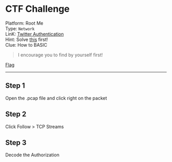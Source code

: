 # CTF Challenge

Platform: Root Me </br>
Type: `Network` </br>
LinK: [Twitter Authentication](https://www.root-me.org/en/Challenges/Network/Twitter-authentication-101) </br>
Hint: Solve [this](https://www.root-me.org/en/Challenges/Network/ETHERNET-frame) first! </br>
Clue: How to BASIC </br>

> I encourage you to find by yourself first! </br>

[Flag](./passphrase.txt) </br>

---

## Step 1
Open the .pcap file and click right on the packet </br>

## Step 2
Click Follow > TCP Streams </br>

## Step 3
Decode the Authorization </br>

